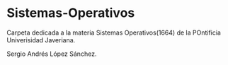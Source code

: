 # Sistemas-Operativos
Carpeta dedicada a la materia Sistemas Operativos(1664) de la POntificia Univerisidad Javeriana.

Sergio Andrés López Sánchez.
